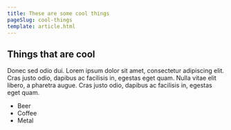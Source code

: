 ```yaml
---
title: These are some cool things
pageSlug: cool-things
template: article.html
---
```


## Things that are cool

Donec sed odio dui. Lorem ipsum dolor sit amet, consectetur adipiscing elit. Cras justo odio, dapibus ac facilisis in, egestas eget quam. Nulla vitae elit libero, a pharetra augue. Cras justo odio, dapibus ac facilisis in, egestas eget quam.

- Beer
- Coffee
- Metal
